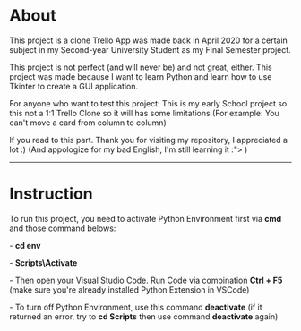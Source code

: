 <h1>About</h1>
<p>This project is a clone Trello App was made back in April 2020 for a certain subject in my Second-year University Student as my Final Semester project.</p>
<p>This project is not perfect (and will never be) and not great, either. This project was made because I want to learn Python and learn how to use Tkinter to create a GUI application.</p>
<p>For anyone who want to test this project: This is my early School project so this not a 1:1 Trello Clone so it will has some limitations (For example: You can't move a card from column to column)</p>
<p>If you read to this part. Thank you for visiting my repository, I appreciated a lot :) (And appologize for my bad English, I'm still learning it :"> )</p>
<hr>
<h1>Instruction</h1>
<p>To run this project, you need to activate Python Environment first via <b>cmd</b> and those command belows:</p>
<p> - <b> cd env </b>
<p> - <b> Scripts\Activate </b>
<p> - Then open your Visual Studio Code. Run Code via combination <b>Ctrl + F5</b> (make sure you're already installed Python Extension in VSCode)</p>
<p> - To turn off Python Environment, use this command <b>deactivate</b> (if it returned an error, try to <b>cd Scripts</b> then use command <b>deactivate</b> again)<p>
